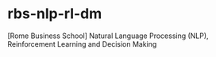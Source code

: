 # rbs-nlp-rl-dm
[Rome Business School] Natural Language Processing (NLP), Reinforcement Learning and Decision Making

